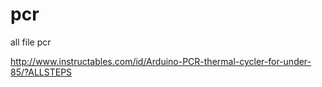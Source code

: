 # pcr
all file pcr

http://www.instructables.com/id/Arduino-PCR-thermal-cycler-for-under-85/?ALLSTEPS
